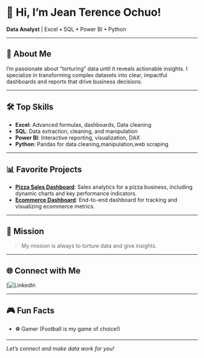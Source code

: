 # 👋 Hi, I’m Jean Terence Ochuo!

**Data Analyst** | Excel • SQL • Power BI • Python

---

## 🚀 About Me
I’m passionate about “torturing” data until it reveals actionable insights. I specialize in transforming complex datasets into clear, impactful dashboards and reports that drive business decisions.

---

## 🛠️ Top Skills
- **Excel**: Advanced formulas, dashboards, Data cleaning
- **SQL**: Data extraction, cleaning, and manipulation
- **Power BI**: Interactive reporting, visualization, DAX
- **Python**: Pandas for data cleaning,manipulation,web scraping

---

## 📊 Favorite Projects

- [**Pizza Sales Dashboard**](https://github.com/terenceochuo/E-commerce-powerbi-dashboard): Sales analytics for a pizza business, including dynamic charts and key performance indicators.
- [**Ecommerce Dashboard**](https://github.com/terenceochuo/E-commerce-powerbi-dashboard): End-to-end dashboard for tracking and visualizing ecommerce metrics.

---

## 🎯 Mission
> My mission is always to torture data and give insights.

---

## 🌐 Connect with Me

[![LinkedIn](https://www.linkedin.com/in/jeanochuo/)



---

## 🎮 Fun Facts
- ⚽ Gamer (Football is my game of choice!)

---

*Let’s connect and make data work for you!*
